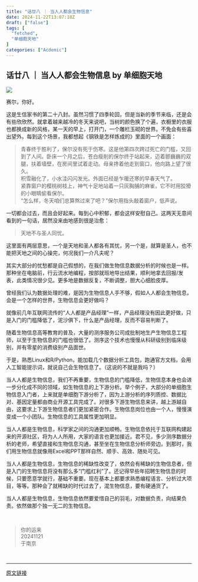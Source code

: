 ```yaml
---
title: "话廿八 ｜ 当人人都会生物信息"
date: 2024-11-22T13:07:18Z
draft: ["false"]
tags: [
  "fetched",
  "单细胞天地"
]
categories: ["Acdemic"]
---
```

话廿八 ｜ 当人人都会生物信息 by 单细胞天地
------
<div><section data-tool="mdnice编辑器" data-website="https://www.mdnice.com"><p data-tool="mdnice编辑器"><a target="_blank" href="https://mp.weixin.qq.com/mp/appmsgalbum?__biz=MzI1Njk4ODE0MQ==&amp;action=getalbum&amp;album_id=3459897201436688385&amp;scene=21&amp;subscene=0&amp;sessionid=0&amp;enterid=1720132451&amp;from_msgid=2247523624&amp;from_itemidx=1&amp;count=3&amp;nolastread=1#wechat_redirect" textvalue="" linktype="image" imgurl="https://mmbiz.qpic.cn/mmbiz_png/siaia0BDGJdjRnpYzLYVTtA1qC1iabwVJaazP1tMx6sT1mI68yoeMKx8eP8glEiau9ibMWSMIgD47qaIJvE5TNqDn1A/0?wx_fmt=png&amp;from=appmsg" imgdata="[object Object]" tab="innerlink" data-linktype="1"><span><img data-galleryid="" data-imgfileid="100040186" data-ratio="0.3058712121212121" data-s="300,640" data-src="https://mmbiz.qpic.cn/mmbiz_png/siaia0BDGJdjRnpYzLYVTtA1qC1iabwVJaazP1tMx6sT1mI68yoeMKx8eP8glEiau9ibMWSMIgD47qaIJvE5TNqDn1A/640?wx_fmt=png&amp;from=appmsg" data-type="png" data-w="1056" src="https://mmbiz.qpic.cn/mmbiz_png/siaia0BDGJdjRnpYzLYVTtA1qC1iabwVJaazP1tMx6sT1mI68yoeMKx8eP8glEiau9ibMWSMIgD47qaIJvE5TNqDn1A/640?wx_fmt=png&amp;from=appmsg"></span></a><br></p><p data-tool="mdnice编辑器">赛尔，你好。</p><p data-tool="mdnice编辑器">这是生信家书的第二十八封。虽然习惯了四季轮回，但是当新的季节来临，还是会有些欣欣然。就拿着越来越冷的冬天来说吧，当树的颜色换了个遍，衣橱里的衣服 也都换成新的风格，某一天的早上，打开门，一个雕栏玉砌的世界。不免会有些喜出望外。每到这个场景，我都想起《钢铁是怎样炼成的》里面的一个画面：</p><blockquote data-tool="mdnice编辑器"><p>青春终于胜利了，保尔没有死于伤寒。这是他第四次跨过死亡的门槛，又回到了人间。卧床一个月之后，苍白瘦削的保尔终于站起来，迈着颤巍巍的双腿，扶着墙壁，在房间里试着走动。母亲搀着他走到窗口，他向路上望了很久。 <br>积雪融化了，小水洼闪闪发光。外面已经是乍暖还寒的早春天气了。<br>紧靠窗户的樱桃树枝上，神气十足地站着一只灰胸脯的麻雀，它不时用狡猾的小眼睛偷看保尔。<br>“怎么样，冬天咱们总算熬过来了吧？”保尔用指头敲着窗户，低声说。</p></blockquote><p data-tool="mdnice编辑器">一切都会过去，而且会好起来。每到心中积郁，都会这样安慰自己。这两天无意间看到的一句话，居然没来由地感到很是治愈：</p><blockquote data-tool="mdnice编辑器"><p>天地不与圣人同忧。</p></blockquote><p data-tool="mdnice编辑器">这里面有两层意思，一个是天地和圣人都各有其忧，另一个是，就算是圣人，也不能把天地之间的心操完，何况我们一介凡夫呢？</p><p data-tool="mdnice编辑器">其实大部分的忧愁都是自己假想的，在我们做生物信息数据分析的时候也是一样。那种坐在电脑前，行云流水地编程，按部就班地导出结果，顺利地拿去回报/发表，此类情况很少见。更多地是数据反复，不断调整，胆大心细脸皮厚。</p><p data-tool="mdnice编辑器">曾经我们认为数据处理的难，是因为生物信息人手不够，假如人人都会生物信息，会是一个怎样的世界，生物信息会更好做吗？</p><p data-tool="mdnice编辑器">就像前几年互联网流传的“人人都是产品经理”一样，产品经理没有因此更好做，只是入门的门槛降低了，泥沙俱下，什么是产品经理，反而不容易判断了。</p><p data-tool="mdnice编辑器">随着生物信息高等教育的普及，大量的测序服务公司成批制地生产生物信息工程师，以至于生物信息的门槛也很低了。测序这个技术也慢慢从科研级别到临床级别，并有零星的消费级别产品面世。</p><p data-tool="mdnice编辑器">于是，熟悉Linux和R/Python，能加载几个数据分析工具包，跑通官方文档，会用人工智能提示词，就说自己会生物信息了。（这说的不就是我吗？）</p><p data-tool="mdnice编辑器">当人人都是生物信息，我们不再重要，生物信息的门槛降低，生物信息本身也会进一步分化成不同的领域，如生物信息的上下游分析。举个例子，大部分的单细胞生物信息入门者，上来就是单细胞下游分析了，因为上游分析的序列质控、数据比对、基因定量都由商业开源工具完成了。对很多下游生物信息来讲，越上游越自由，这要求上下游生物信息者们更加紧密合作。生物信息岗位也由一个人，慢慢演变成一个小团队。生物信息的工具属性更加明显。</p><p data-tool="mdnice编辑器">当人人都是生物信息，科学家之间的沟通更加顺畅。生物信息依托于互联网构建起来的开源社区，将为人人所用，大家的语言也更加接近。君不见，多少测序数据分析的老师，希望直接和生物信息沟通，甚至坐在生物信息分析师旁边。到那时，我们用生物信息就像用Excel和PPT那样自然、顺手、高效、随处可见。</p><p data-tool="mdnice编辑器">当人人都是生物信息，生物信息的稀缺性改变了，依然会有稀缺的生物信息者，但是入门的生物信息将没有那么多“门槛红利”了。还记得早些年招聘生物信息的时候，只要愿意学就行，基础不重要。现在基本上都要求熟悉编程语言、分析过大项目，等等。那种会了就稀缺的时代过去了，混生物信息，要有硬通货了。</p><p data-tool="mdnice编辑器">当人人都是生物信息，生物信息依然要爱惜自己的羽毛，对数据负责，向结果负责。依然做那个独一无二的生物信息。</p><figure data-tool="mdnice编辑器"><br></figure><blockquote data-tool="mdnice编辑器"><p>你的运来<br>20241121<br>于南京<br></p></blockquote></section><p><br></p><p><mp-style-type data-value="3"></mp-style-type></p></div>  
<hr>
<a href="https://mp.weixin.qq.com/s/Z3L_pN0SVorY3tBSM7Bbzw",target="_blank" rel="noopener noreferrer">原文链接</a>
